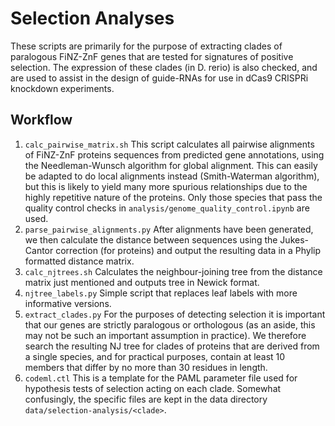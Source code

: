 # Selection Analyses

These scripts are primarily for the purpose of extracting clades of paralogous 
FiNZ-ZnF genes that are tested for signatures of positive selection. The
expression of these clades (in D. rerio) is also checked, and are used to assist
in the design of guide-RNAs for use in dCas9 CRISPRi knockdown experiments.

## Workflow
1. `calc_pairwise_matrix.sh`
    This script calculates all pairwise alignments of FiNZ-ZnF proteins
    sequences from predicted gene annotations, using the Needleman-Wunsch
    algorithm for global alignment. This can easily be adapted to do local
    alignments instead (Smith-Waterman algorithm), but this is likely to yield
    many more spurious relationships due to the highly repetitive nature of the
    proteins. Only those species that pass the quality control checks in
    `analysis/genome_quality_control.ipynb` are used.
2. `parse_pairwise_alignments.py`
    After alignments have been generated, we then calculate the distance between
    sequences using the Jukes-Cantor correction (for proteins) and output the
    resulting data in a Phylip formatted distance matrix.
3. `calc_njtrees.sh`
    Calculates the neighbour-joining tree from the distance matrix just
    mentioned and outputs tree in Newick format.
4. `njtree_labels.py`
    Simple script that replaces leaf labels with more informative versions.
5. `extract_clades.py`
    For the purposes of detecting selection it is important that our genes are
    strictly paralogous or orthologous (as an aside, this may not be such an
    important assumption in practice). We therefore search the resulting NJ tree
    for clades of proteins that are derived from a single species, and for
    practical purposes, contain at least 10 members that differ by no more than
    30 residues in length.
6. `codeml.ctl`
    This is a template for the PAML parameter file used for hypothesis tests of
    selection acting on each clade. Somewhat confusingly, the specific files are 
    kept in the data directory `data/selection-analysis/<clade>`.

